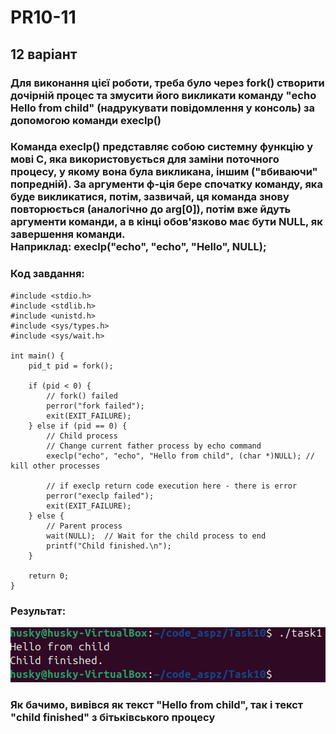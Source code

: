 # PR10-11

## 12 варіант
### Для виконання цієї роботи, треба було через fork() створити дочірній процес та змусити його викликати команду "echo Hello from child" (надрукувати повідомлення у консоль) за допомогою команди execlp()
### Команда execlp() представляє собою системну функцію у мові С, яка використовується для заміни поточного процесу, у якому вона була викликана, іншим ("вбиваючи" попредній). За аргументи ф-ція бере спочатку команду, яка буде викликатися, потім, зазвичай, ця команда знову повторюється (аналогічно до arg[0]), потім вже йдуть аргументи команди, а в кінці обов'язково має бути NULL, як завершення команди.<br>Наприклад:  execlp("echo", "echo", "Hello", NULL);
### Код завдання:
```
#include <stdio.h>
#include <stdlib.h>
#include <unistd.h>
#include <sys/types.h>
#include <sys/wait.h>

int main() {
    pid_t pid = fork();

    if (pid < 0) {
        // fork() failed
        perror("fork failed");
        exit(EXIT_FAILURE);
    } else if (pid == 0) {
        // Child process
        // Change current father process by echo command
        execlp("echo", "echo", "Hello from child", (char *)NULL); // kill other processes

        // if execlp return code execution here - there is error
        perror("execlp failed");
        exit(EXIT_FAILURE);
    } else {
        // Parent process
        wait(NULL);  // Wait for the child process to end
        printf("Child finished.\n");
    }

    return 0;
}
```

### Результат:
![alt text](image.png)
### Як бачимо, вивівся як текст "Hello from child", так і текст "child finished" з бітьківського процесу